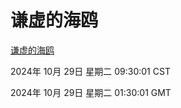 # 谦虚的海鸥
[谦虚的海鸥](http://219.139.197.74:56308/qxdho/course/base/hotlink/index.php)

2024年 10月 29日 星期二 09:30:01 CST

2024年 10月 29日 星期二 01:30:01 GMT
